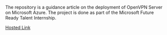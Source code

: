 The repository is a guidance article on the deployment of OpenVPN Server on  Microsoft Azure. The project is done as part of the Microsoft Future Ready Talent Internship.

[Hosted Link](https://shawn-vpn.southindia.cloudapp.azure.com:943/?src=connect)
